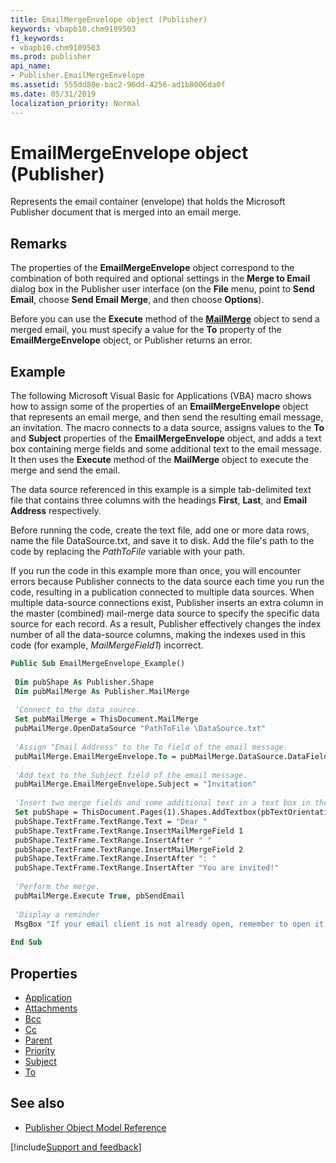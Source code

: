 ```yaml
---
title: EmailMergeEnvelope object (Publisher)
keywords: vbapb10.chm9109503
f1_keywords:
- vbapb10.chm9109503
ms.prod: publisher
api_name:
- Publisher.EmailMergeEnvelope
ms.assetid: 555dd80e-bac2-96dd-4256-ad1b8006da0f
ms.date: 05/31/2019
localization_priority: Normal
---
```



# EmailMergeEnvelope object (Publisher)

Represents the email container (envelope) that holds the Microsoft Publisher document that is merged into an email merge.
 

## Remarks

The properties of the **EmailMergeEnvelope** object correspond to the combination of both required and optional settings in the **Merge to Email** dialog box in the Publisher user interface (on the **File** menu, point to **Send Email**, choose **Send Email Merge**, and then choose **Options**). 
 
Before you can use the **Execute** method of the **[MailMerge](Publisher.MailMerge.md)** object to send a merged email, you must specify a value for the **To** property of the **EmailMergeEnvelope** object, or Publisher returns an error.

## Example

The following Microsoft Visual Basic for Applications (VBA) macro shows how to assign some of the properties of an **EmailMergeEnvelope** object that represents an email merge, and then send the resulting email message, an invitation. The macro connects to a data source, assigns values to the **To** and **Subject** properties of the **EmailMergeEnvelope** object, and adds a text box containing merge fields and some additional text to the email message. It then uses the **Execute** method of the **MailMerge** object to execute the merge and send the email.

The data source referenced in this example is a simple tab-delimited text file that contains three columns with the headings **First**, **Last**, and **Email Address** respectively.

Before running the code, create the text file, add one or more data rows, name the file DataSource.txt, and save it to disk. Add the file's path to the code by replacing the _PathToFile_ variable with your path.

If you run the code in this example more than once, you will encounter errors because Publisher connects to the data source each time you run the code, resulting in a publication connected to multiple data sources. When multiple data-source connections exist, Publisher inserts an extra column in the master (combined) mail-merge data source to specify the specific data source for each record. As a result, Publisher effectively changes the index number of all the data-source columns, making the indexes used in this code (for example, _MailMergeField1_) incorrect.

```vb
Public Sub EmailMergeEnvelope_Example() 
 
 Dim pubShape As Publisher.Shape 
 Dim pubMailMerge As Publisher.MailMerge 
 
 'Connect to the data source. 
 Set pubMailMerge = ThisDocument.MailMerge 
 pubMailMerge.OpenDataSource "PathToFile \DataSource.txt" 
 
 'Assign "Email Address" to the To field of the email message. 
 pubMailMerge.EmailMergeEnvelope.To = pubMailMerge.DataSource.DataFields.Item(3) 
 
 'Add text to the Subject field of the email message. 
 pubMailMerge.EmailMergeEnvelope.Subject = "Invitation" 
 
 'Insert two merge fields and some additional text in a text box in the body of the message. 
 Set pubShape = ThisDocument.Pages(1).Shapes.AddTextbox(pbTextOrientationHorizontal, 100, 100, 200, 100) 
 pubShape.TextFrame.TextRange.Text = "Dear " 
 pubShape.TextFrame.TextRange.InsertMailMergeField 1 
 pubShape.TextFrame.TextRange.InsertAfter " " 
 pubShape.TextFrame.TextRange.InsertMailMergeField 2 
 pubShape.TextFrame.TextRange.InsertAfter ": " 
 pubShape.TextFrame.TextRange.InsertAfter "You are invited!" 
 
 'Perform the merge. 
 pubMailMerge.Execute True, pbSendEmail 
 
 'Display a reminder 
 MsgBox "If your email client is not already open, remember to open it and send the email messages that are in the outbox." 
 
End Sub
```


## Properties

- [Application](Publisher.EmailMergeEnvelope.Application.md)
- [Attachments](Publisher.EmailMergeEnvelope.Attachments.md)
- [Bcc](Publisher.EmailMergeEnvelope.Bcc.md)
- [Cc](Publisher.EmailMergeEnvelope.Cc.md)
- [Parent](Publisher.EmailMergeEnvelope.Parent.md)
- [Priority](Publisher.EmailMergeEnvelope.Priority.md)
- [Subject](Publisher.EmailMergeEnvelope.Subject.md)
- [To](Publisher.EmailMergeEnvelope.To.md)

## See also

- [Publisher Object Model Reference](overview/publisher/object-model.md)



[!include[Support and feedback](~/includes/feedback-boilerplate.md)]